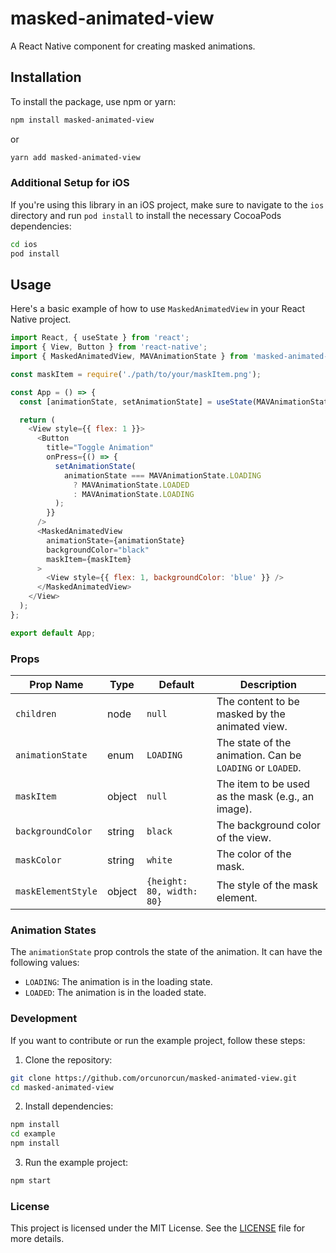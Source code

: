 # masked-animated-view

A React Native component for creating masked animations.

## Installation

To install the package, use npm or yarn:

```sh
npm install masked-animated-view
```

or

```sh
yarn add masked-animated-view
```

### Additional Setup for iOS

If you're using this library in an iOS project, make sure to navigate to the `ios` directory and run `pod install` to install the necessary CocoaPods dependencies:

```sh
cd ios
pod install
```

## Usage

Here's a basic example of how to use `MaskedAnimatedView` in your React Native project.

```javascript
import React, { useState } from 'react';
import { View, Button } from 'react-native';
import { MaskedAnimatedView, MAVAnimationState } from 'masked-animated-view';

const maskItem = require('./path/to/your/maskItem.png');

const App = () => {
  const [animationState, setAnimationState] = useState(MAVAnimationState.LOADING);

  return (
    <View style={{ flex: 1 }}>
      <Button
        title="Toggle Animation"
        onPress={() => {
          setAnimationState(
            animationState === MAVAnimationState.LOADING
              ? MAVAnimationState.LOADED
              : MAVAnimationState.LOADING
          );
        }}
      />
      <MaskedAnimatedView
        animationState={animationState}
        backgroundColor="black"
        maskItem={maskItem}
      >
        <View style={{ flex: 1, backgroundColor: 'blue' }} />
      </MaskedAnimatedView>
    </View>
  );
};

export default App;
```

### Props

| Prop Name            | Type     | Default         | Description                                                                                   |
|----------------------|----------|-----------------|-----------------------------------------------------------------------------------------------|
| `children`           | node     | `null`          | The content to be masked by the animated view.                                                |
| `animationState`     | enum     | `LOADING`       | The state of the animation. Can be `LOADING` or `LOADED`.                                     |
| `maskItem`           | object   | `null`          | The item to be used as the mask (e.g., an image).                                             |
| `backgroundColor`    | string   | `black`         | The background color of the view.                                                             |
| `maskColor`          | string   | `white`         | The color of the mask.                                                                        |
| `maskElementStyle`   | object   | `{height: 80, width: 80}` | The style of the mask element.                                                      |

### Animation States

The `animationState` prop controls the state of the animation. It can have the following values:

- `LOADING`: The animation is in the loading state.
- `LOADED`: The animation is in the loaded state.

### Development

If you want to contribute or run the example project, follow these steps:

1. Clone the repository:

```sh
git clone https://github.com/orcunorcun/masked-animated-view.git
cd masked-animated-view
```

2. Install dependencies:

```sh
npm install
cd example
npm install
```

3. Run the example project:

```sh
npm start
```

### License

This project is licensed under the MIT License. See the [LICENSE](LICENSE) file for more details.
